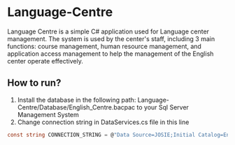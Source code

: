 # Language-Centre

Language Centre is a simple C# application used for Language center management. The system is used by the center's staff, including 3 main functions: course management, human resource management, and application access management to help the management of the English center operate effectively.
## How to run?
1. Install the database in the following path: Language-Centre/Database/English_Centre.bacpac to your Sql Server Management System
2. Change connection string in DataServices.cs file in this line 
``` c#
const string CONNECTION_STRING = @"Data Source=JOSIE;Initial Catalog=English_Centre;Integrated Security=True"; //connection string của TH

```
